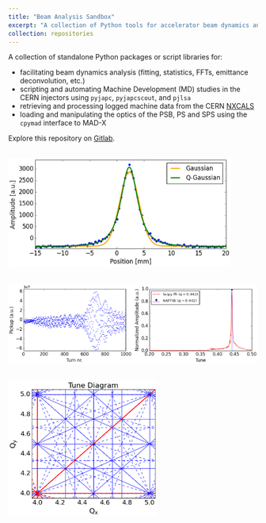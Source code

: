```yaml
---
title: "Beam Analysis Sandbox"
excerpt: "A collection of Python tools for accelerator beam dynamics analysis and operations. <br/><img src='/images/beamtools.png' width='400'>"
collection: repositories
---
```


A collection of standalone Python packages or script libraries for:
- facilitating beam dynamics analysis (fitting, statistics, FFTs, emittance deconvolution, etc.)
- scripting and automating Machine Development (MD) studies in the CERN injectors using `pyjapc`, `pyjapcscout`, and `pjlsa`
- retrieving and processing logged machine data from the CERN [NXCALS](https://nxcals-docs.web.cern.ch/current/)
- loading and manipulating the optics of the PSB, PS and SPS using the `cpymad` interface to MAD-X

Explore this repository on [Gitlab](https://gitlab.cern.ch/tprebiba/beam-analysis-sandbox/-/tree/master?ref_type=heads). 


<br/><img src='/images/beamtools.png' width='450'>

<br/><img src='/images/spectrum.png' width='600'>

<br/><img src='/images/resonance-diagram.png' width='300'>